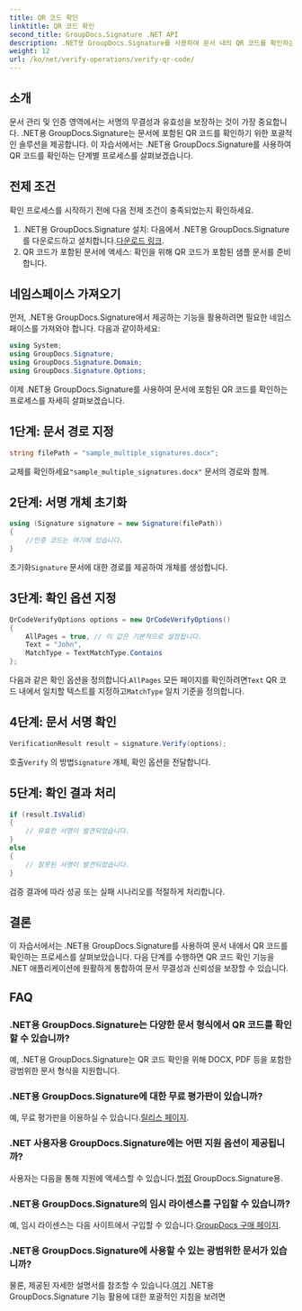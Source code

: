 ```yaml
---
title: QR 코드 확인
linktitle: QR 코드 확인
second_title: GroupDocs.Signature .NET API
description: .NET용 GroupDocs.Signature를 사용하여 문서 내의 QR 코드를 확인하는 방법을 알아보세요. 단계별 가이드가 포함된 종합 튜토리얼입니다.
weight: 12
url: /ko/net/verify-operations/verify-qr-code/
---
```

## 소개
문서 관리 및 인증 영역에서는 서명의 무결성과 유효성을 보장하는 것이 가장 중요합니다. .NET용 GroupDocs.Signature는 문서에 포함된 QR 코드를 확인하기 위한 포괄적인 솔루션을 제공합니다. 이 자습서에서는 .NET용 GroupDocs.Signature를 사용하여 QR 코드를 확인하는 단계별 프로세스를 살펴보겠습니다.
## 전제 조건
확인 프로세스를 시작하기 전에 다음 전제 조건이 충족되었는지 확인하세요.
1.  .NET용 GroupDocs.Signature 설치: 다음에서 .NET용 GroupDocs.Signature를 다운로드하고 설치합니다.[다운로드 링크](https://releases.groupdocs.com/signature/net/).
2. QR 코드가 포함된 문서에 액세스: 확인을 위해 QR 코드가 포함된 샘플 문서를 준비합니다. 

## 네임스페이스 가져오기
먼저, .NET용 GroupDocs.Signature에서 제공하는 기능을 활용하려면 필요한 네임스페이스를 가져와야 합니다. 다음과 같이하세요:

```csharp
using System;
using GroupDocs.Signature;
using GroupDocs.Signature.Domain;
using GroupDocs.Signature.Options;
```


이제 .NET용 GroupDocs.Signature를 사용하여 문서에 포함된 QR 코드를 확인하는 프로세스를 자세히 살펴보겠습니다.
## 1단계: 문서 경로 지정
```csharp
string filePath = "sample_multiple_signatures.docx";
```
 교체를 확인하세요`"sample_multiple_signatures.docx"` 문서의 경로와 함께.
## 2단계: 서명 개체 초기화
```csharp
using (Signature signature = new Signature(filePath))
{
    //인증 코드는 여기에 있습니다.
}
```
 초기화`Signature` 문서에 대한 경로를 제공하여 개체를 생성합니다.
## 3단계: 확인 옵션 지정
```csharp
QrCodeVerifyOptions options = new QrCodeVerifyOptions()
{
    AllPages = true, // 이 값은 기본적으로 설정됩니다.
    Text = "John",
    MatchType = TextMatchType.Contains
};
```
 다음과 같은 확인 옵션을 정의합니다.`AllPages` 모든 페이지를 확인하려면`Text` QR 코드 내에서 일치할 텍스트를 지정하고`MatchType` 일치 기준을 정의합니다.
## 4단계: 문서 서명 확인
```csharp
VerificationResult result = signature.Verify(options);
```
 호출`Verify` 의 방법`Signature` 개체, 확인 옵션을 전달합니다.
## 5단계: 확인 결과 처리
```csharp
if (result.IsValid)
{
    // 유효한 서명이 발견되었습니다.
}
else
{
    // 잘못된 서명이 발견되었습니다.
}
```
검증 결과에 따라 성공 또는 실패 시나리오를 적절하게 처리합니다.

## 결론
이 자습서에서는 .NET용 GroupDocs.Signature를 사용하여 문서 내에서 QR 코드를 확인하는 프로세스를 살펴보았습니다. 다음 단계를 수행하면 QR 코드 확인 기능을 .NET 애플리케이션에 원활하게 통합하여 문서 무결성과 신뢰성을 보장할 수 있습니다.
## FAQ
### .NET용 GroupDocs.Signature는 다양한 문서 형식에서 QR 코드를 확인할 수 있습니까?
예, .NET용 GroupDocs.Signature는 QR 코드 확인을 위해 DOCX, PDF 등을 포함한 광범위한 문서 형식을 지원합니다.
### .NET용 GroupDocs.Signature에 대한 무료 평가판이 있습니까?
 예, 무료 평가판을 이용하실 수 있습니다.[릴리스 페이지](https://releases.groupdocs.com/).
### .NET 사용자용 GroupDocs.Signature에는 어떤 지원 옵션이 제공됩니까?
 사용자는 다음을 통해 지원에 액세스할 수 있습니다.[법정](https://forum.groupdocs.com/c/signature/13) GroupDocs.Signature용.
### .NET용 GroupDocs.Signature의 임시 라이센스를 구입할 수 있습니까?
 예, 임시 라이센스는 다음 사이트에서 구입할 수 있습니다.[GroupDocs 구매 페이지](https://purchase.groupdocs.com/temporary-license/).
### .NET용 GroupDocs.Signature에 사용할 수 있는 광범위한 문서가 있습니까?
 물론, 제공된 자세한 설명서를 참조할 수 있습니다.[여기](https://tutorials.groupdocs.com/signature/net/) .NET용 GroupDocs.Signature 기능 활용에 대한 포괄적인 지침을 보려면